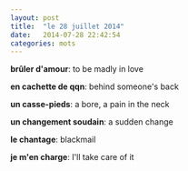 ```yaml
---
layout: post
title:  "le 28 juillet 2014"
date:   2014-07-28 22:42:54
categories: mots
---
```


**brûler d'amour**: to be madly in love

**en cachette de qqn**: behind someone's back

**un casse-pieds**: a bore, a pain in the neck

**un changement soudain**: a sudden change

**le chantage**: blackmail

**je m'en charge**: I'll take care of it
